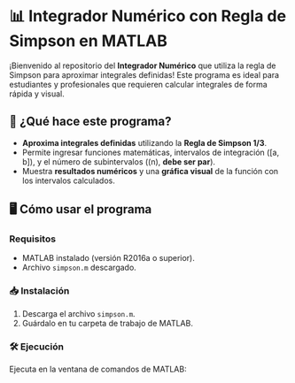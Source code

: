 # 📊 Integrador Numérico con Regla de Simpson en MATLAB

¡Bienvenido al repositorio del **Integrador Numérico** que utiliza la regla de Simpson para aproximar integrales definidas! Este programa es ideal para estudiantes y profesionales que requieren calcular integrales de forma rápida y visual.

## 🚀 ¿Qué hace este programa?
- **Aproxima integrales definidas** utilizando la **Regla de Simpson 1/3**.
- Permite ingresar funciones matemáticas, intervalos de integración \([a, b]\), y el número de subintervalos (\(n\), **debe ser par**).
- Muestra **resultados numéricos** y una **gráfica visual** de la función con los intervalos calculados.

## 🖥️ Cómo usar el programa

### Requisitos
- MATLAB instalado (versión R2016a o superior).
- Archivo `simpson.m` descargado.

### 📥 Instalación
1. Descarga el archivo `simpson.m`.
2. Guárdalo en tu carpeta de trabajo de MATLAB.

### 🛠️ Ejecución
Ejecuta en la ventana de comandos de MATLAB: